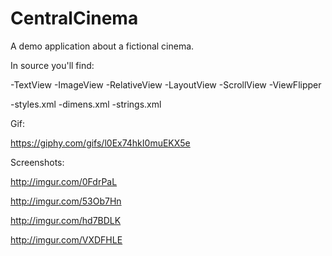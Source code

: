 # CentralCinema
A demo application about a fictional cinema.

In source you'll find:

-TextView
-ImageView
-RelativeView
-LayoutView
-ScrollView
-ViewFlipper

-styles.xml
-dimens.xml
-strings.xml

Gif:

https://giphy.com/gifs/l0Ex74hkI0muEKX5e

Screenshots:

http://imgur.com/0FdrPaL

http://imgur.com/53Ob7Hn

http://imgur.com/hd7BDLK

http://imgur.com/VXDFHLE
